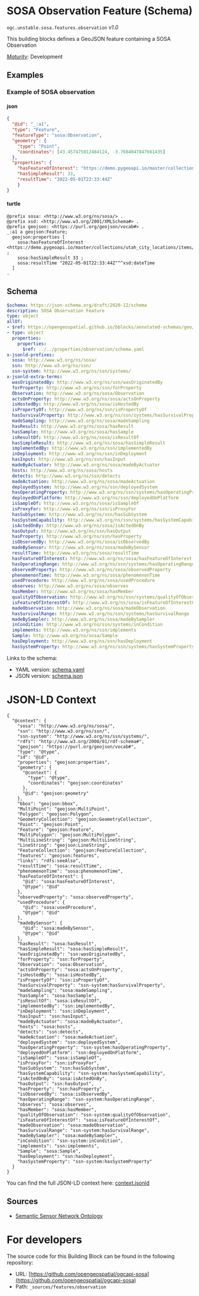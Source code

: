 
# SOSA Observation Feature (Schema)

`ogc.unstable.sosa.features.observation` *v1.0*

This building blocks defines a GeoJSON feature containing a SOSA Observation

[*Maturity*](https://github.com/cportele/ogcapi-building-blocks#building-block-maturity): Development

## Examples

### Example of SOSA observation
#### json
```json
{ 
  "@id": "_:a1",
  "type": "Feature",
  "featureType": "sosa:Observation",
  "geometry": {
    "type": "Point",
    "coordinates": [43.457475012484124, -3.7684047847661435]
  },
  "properties": {
    "hasFeatureOfInterest": "https://demo.pygeoapi.io/master/collections/utah_city_locations/items/Salem",
    "hasSimpleResult": 33,
    "resultTime": "2022-05-01T22:33:44Z"
    }
}
```

#### turtle
```turtle
@prefix sosa: <http://www.w3.org/ns/sosa/> .
@prefix xsd: <http://www.w3.org/2001/XMLSchema#> .
@prefix geojson: <https://purl.org/geojson/vocab#> .
_:a1 a geojson:Feature;
  geojson:properties [
    sosa:hasFeatureOfInterest <https://demo.pygeoapi.io/master/collections/utah_city_locations/items/Salem> ;
    sosa:hasSimpleResult 33 ;
    sosa:resultTime "2022-05-01T22:33:44Z"^^xsd:dateTime
  ]
.
```

## Schema

```yaml
$schema: https://json-schema.org/draft/2020-12/schema
description: SOSA Observation Feature
type: object
allOf:
- $ref: https://opengeospatial.github.io/bblocks/annotated-schemas/geo/json-fg/feature/schema.yaml
- type: object
  properties:
    properties:
      $ref: ../../properties/observation/schema.yaml
x-jsonld-prefixes:
  sosa: http://www.w3.org/ns/sosa/
  ssn: http://www.w3.org/ns/ssn/
  ssn-system: http://www.w3.org/ns/ssn/systems/
x-jsonld-extra-terms:
  wasOriginatedBy: http://www.w3.org/ns/ssn/wasOriginatedBy
  forProperty: http://www.w3.org/ns/ssn/forProperty
  Observation: http://www.w3.org/ns/sosa/Observation
  actsOnProperty: http://www.w3.org/ns/sosa/actsOnProperty
  isHostedBy: http://www.w3.org/ns/sosa/isHostedBy
  isPropertyOf: http://www.w3.org/ns/ssn/isPropertyOf
  hasSurvivalProperty: http://www.w3.org/ns/ssn/systems/hasSurvivalProperty
  madeSampling: http://www.w3.org/ns/sosa/madeSampling
  hasResult: http://www.w3.org/ns/sosa/hasResult
  hasSample: http://www.w3.org/ns/sosa/hasSample
  isResultOf: http://www.w3.org/ns/sosa/isResultOf
  hasSimpleResult: http://www.w3.org/ns/sosa/hasSimpleResult
  implementedBy: http://www.w3.org/ns/ssn/implementedBy
  inDeployment: http://www.w3.org/ns/ssn/inDeployment
  hasInput: http://www.w3.org/ns/ssn/hasInput
  madeByActuator: http://www.w3.org/ns/sosa/madeByActuator
  hosts: http://www.w3.org/ns/sosa/hosts
  detects: http://www.w3.org/ns/ssn/detects
  madeActuation: http://www.w3.org/ns/sosa/madeActuation
  deployedSystem: http://www.w3.org/ns/ssn/deployedSystem
  hasOperatingProperty: http://www.w3.org/ns/ssn/systems/hasOperatingProperty
  deployedOnPlatform: http://www.w3.org/ns/ssn/deployedOnPlatform
  isSampleOf: http://www.w3.org/ns/sosa/isSampleOf
  isProxyFor: http://www.w3.org/ns/ssn/isProxyFor
  hasSubSystem: http://www.w3.org/ns/ssn/hasSubSystem
  hasSystemCapability: http://www.w3.org/ns/ssn/systems/hasSystemCapability
  isActedOnBy: http://www.w3.org/ns/sosa/isActedOnBy
  hasOutput: http://www.w3.org/ns/ssn/hasOutput
  hasProperty: http://www.w3.org/ns/ssn/hasProperty
  isObservedBy: http://www.w3.org/ns/sosa/isObservedBy
  madeBySensor: http://www.w3.org/ns/sosa/madeBySensor
  resultTime: http://www.w3.org/ns/sosa/resultTime
  hasFeatureOfInterest: http://www.w3.org/ns/sosa/hasFeatureOfInterest
  hasOperatingRange: http://www.w3.org/ns/ssn/systems/hasOperatingRange
  observedProperty: http://www.w3.org/ns/sosa/observedProperty
  phenomenonTime: http://www.w3.org/ns/sosa/phenomenonTime
  usedProcedure: http://www.w3.org/ns/sosa/usedProcedure
  observes: http://www.w3.org/ns/sosa/observes
  hasMember: http://www.w3.org/ns/sosa/hasMember
  qualityOfObservation: http://www.w3.org/ns/ssn/systems/qualityOfObservation
  isFeatureOfInterestOf: http://www.w3.org/ns/sosa/isFeatureOfInterestOf
  madeObservation: http://www.w3.org/ns/sosa/madeObservation
  hasSurvivalRange: http://www.w3.org/ns/ssn/systems/hasSurvivalRange
  madeBySampler: http://www.w3.org/ns/sosa/madeBySampler
  inCondition: http://www.w3.org/ns/ssn/systems/inCondition
  implements: http://www.w3.org/ns/ssn/implements
  Sample: http://www.w3.org/ns/sosa/Sample
  hasDeployment: http://www.w3.org/ns/ssn/hasDeployment
  hasSystemProperty: http://www.w3.org/ns/ssn/systems/hasSystemProperty

```

Links to the schema:

* YAML version: [schema.yaml](https://raw.githubusercontent.com/opengeospatial/ogcapi-sosa/master/build/annotated/unstable/sosa/features/observation/schema.json)
* JSON version: [schema.json](https://raw.githubusercontent.com/opengeospatial/ogcapi-sosa/master/build/annotated/unstable/sosa/features/observation/schema.yaml)


# JSON-LD Context

```jsonld
{
  "@context": {
    "sosa": "http://www.w3.org/ns/sosa/",
    "ssn": "http://www.w3.org/ns/ssn/",
    "ssn-system": "http://www.w3.org/ns/ssn/systems/",
    "rdfs": "http://www.w3.org/2000/01/rdf-schema#",
    "geojson": "https://purl.org/geojson/vocab#",
    "type": "@type",
    "id": "@id",
    "properties": "geojson:properties",
    "geometry": {
      "@context": {
        "type": "@type",
        "coordinates": "geojson:coordinates"
      },
      "@id": "geojson:geometry"
    },
    "bbox": "geojson:bbox",
    "MultiPoint": "geojson:MultiPoint",
    "Polygon": "geojson:Polygon",
    "GeometryCollection": "geojson:GeometryCollection",
    "Point": "geojson:Point",
    "Feature": "geojson:Feature",
    "MultiPolygon": "geojson:MultiPolygon",
    "MultiLineString": "geojson:MultiLineString",
    "LineString": "geojson:LineString",
    "FeatureCollection": "geojson:FeatureCollection",
    "features": "geojson:features",
    "links": "rdfs:seeAlso",
    "resultTime": "sosa:resultTime",
    "phenomenonTime": "sosa:phenomenonTime",
    "hasFeatureOfInterest": {
      "@id": "sosa:hasFeatureOfInterest",
      "@type": "@id"
    },
    "observedProperty": "sosa:observedProperty",
    "usedProcedure": {
      "@id": "sosa:usedProcedure",
      "@type": "@id"
    },
    "madeBySensor": {
      "@id": "sosa:madeBySensor",
      "@type": "@id"
    },
    "hasResult": "sosa:hasResult",
    "hasSimpleResult": "sosa:hasSimpleResult",
    "wasOriginatedBy": "ssn:wasOriginatedBy",
    "forProperty": "ssn:forProperty",
    "Observation": "sosa:Observation",
    "actsOnProperty": "sosa:actsOnProperty",
    "isHostedBy": "sosa:isHostedBy",
    "isPropertyOf": "ssn:isPropertyOf",
    "hasSurvivalProperty": "ssn-system:hasSurvivalProperty",
    "madeSampling": "sosa:madeSampling",
    "hasSample": "sosa:hasSample",
    "isResultOf": "sosa:isResultOf",
    "implementedBy": "ssn:implementedBy",
    "inDeployment": "ssn:inDeployment",
    "hasInput": "ssn:hasInput",
    "madeByActuator": "sosa:madeByActuator",
    "hosts": "sosa:hosts",
    "detects": "ssn:detects",
    "madeActuation": "sosa:madeActuation",
    "deployedSystem": "ssn:deployedSystem",
    "hasOperatingProperty": "ssn-system:hasOperatingProperty",
    "deployedOnPlatform": "ssn:deployedOnPlatform",
    "isSampleOf": "sosa:isSampleOf",
    "isProxyFor": "ssn:isProxyFor",
    "hasSubSystem": "ssn:hasSubSystem",
    "hasSystemCapability": "ssn-system:hasSystemCapability",
    "isActedOnBy": "sosa:isActedOnBy",
    "hasOutput": "ssn:hasOutput",
    "hasProperty": "ssn:hasProperty",
    "isObservedBy": "sosa:isObservedBy",
    "hasOperatingRange": "ssn-system:hasOperatingRange",
    "observes": "sosa:observes",
    "hasMember": "sosa:hasMember",
    "qualityOfObservation": "ssn-system:qualityOfObservation",
    "isFeatureOfInterestOf": "sosa:isFeatureOfInterestOf",
    "madeObservation": "sosa:madeObservation",
    "hasSurvivalRange": "ssn-system:hasSurvivalRange",
    "madeBySampler": "sosa:madeBySampler",
    "inCondition": "ssn-system:inCondition",
    "implements": "ssn:implements",
    "Sample": "sosa:Sample",
    "hasDeployment": "ssn:hasDeployment",
    "hasSystemProperty": "ssn-system:hasSystemProperty"
  }
}
```

You can find the full JSON-LD context here:
[context.jsonld](https://raw.githubusercontent.com/opengeospatial/ogcapi-sosa/master/build/annotated/unstable/sosa/features/observation/context.jsonld)

## Sources

* [Semantic Sensor Network Ontology](https://www.w3.org/TR/vocab-ssn/)

# For developers

The source code for this Building Block can be found in the following repository:

* URL: [https://github.com/opengeospatial/ogcapi-sosa](https://github.com/opengeospatial/ogcapi-sosa)
* Path: `_sources/features/observation`

